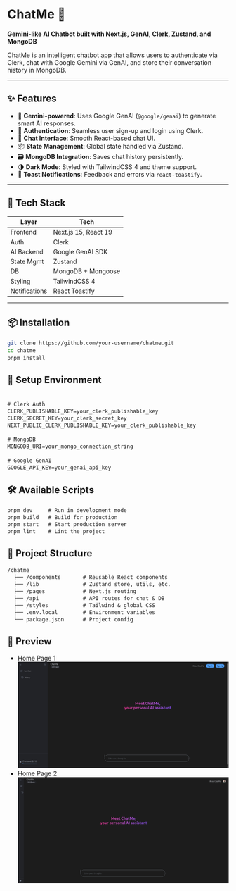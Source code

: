 # ChatMe 🤖  
**Gemini-like AI Chatbot built with Next.js, GenAI, Clerk, Zustand, and MongoDB**

ChatMe is an intelligent chatbot app that allows users to authenticate via Clerk, chat with Google Gemini via GenAI, and store their conversation history in MongoDB.

---

## ✨ Features

- 🧠 **Gemini-powered**: Uses Google GenAI (`@google/genai`) to generate smart AI responses.
- 🔐 **Authentication**: Seamless user sign-up and login using Clerk.
- 💬 **Chat Interface**: Smooth React-based chat UI.
- 📦 **State Management**: Global state handled via Zustand.
- 🗃️ **MongoDB Integration**: Saves chat history persistently.
- 🌗 **Dark Mode**: Styled with TailwindCSS 4 and theme support.
- 🔔 **Toast Notifications**: Feedback and errors via `react-toastify`.

---

## 🚀 Tech Stack

| Layer        | Tech                     |
|--------------|--------------------------|
| Frontend     | Next.js 15, React 19     |
| Auth         | Clerk                    |
| AI Backend   | Google GenAI SDK         |
| State Mgmt   | Zustand                  |
| DB           | MongoDB + Mongoose       |
| Styling      | TailwindCSS 4            |
| Notifications| React Toastify           |

---

## 📦 Installation

```bash
git clone https://github.com/your-username/chatme.git
cd chatme
pnpm install
```
## 🔧 Setup Environment
```

# Clerk Auth
CLERK_PUBLISHABLE_KEY=your_clerk_publishable_key
CLERK_SECRET_KEY=your_clerk_secret_key
NEXT_PUBLIC_CLERK_PUBLISHABLE_KEY=your_clerk_publishable_key

# MongoDB
MONGODB_URI=your_mongo_connection_string

# Google GenAI
GOOGLE_API_KEY=your_genai_api_key

```
## 🛠 Available Scripts
```
pnpm dev     # Run in development mode
pnpm build   # Build for production
pnpm start   # Start production server
pnpm lint    # Lint the project

```
## 📁 Project Structure
```
/chatme
  ├── /components       # Reusable React components
  ├── /lib              # Zustand store, utils, etc.
  ├── /pages            # Next.js routing
  ├── /api              # API routes for chat & DB
  ├── /styles           # Tailwind & global CSS
  ├── .env.local        # Environment variables
  └── package.json      # Project config

```
## 📸 Preview
- Home Page 1
![Chatme UI Screenshot](chatme-home2.png) 
- Home Page 2
![Chatme UI Screenshot](chatme-home.png) 
